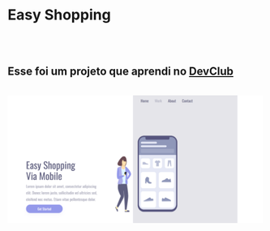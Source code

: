 <h1>Easy Shopping</h1>
<br>
<br>
<h2>Esse foi um projeto que aprendi no <a href='https://devclub.com.br'>DevClub</a></h2>
<br>
<img src='https://github.com/Gustavo200211/easy-shopping/blob/master/Capturar.PNG?raw=true'/>
